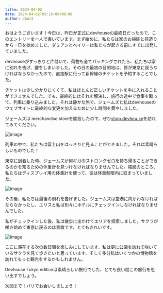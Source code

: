 ```yaml
---
title: 2024-04-02
date: 2024-04-02T09:10:00+09:00
author: dbut2
---
```

おはようございます！今日は、昨日が正式にdevhouseの最終日だったので、このエントリーを一人で書いています。まず始めに、私たちは家のお掃除と荷造りから一日を始めました。ダミアンとベイリーは私たちが起きる前にすでに出発していました。

devhouseがすっきりと片付いて、荷物も全てパッキングされたら、私たちは家に別れを告げ、鍵をしまいました。その日の最初の目的地は、皆が東京に戻らなければならなかったので、直接駅に行って新幹線のチケットを予約することでした。

チケットは少し分かりにくくて、私はほとんど正しいチケットを手に入れることができませんでした。でも、最終的にはそれを解決し、旅行の途中で食事を取って、列車に乗り込みました。それは静かな旅で、ジェームズと私はdevhouseのウェブサイトに最終的な変更を加えるために少し時間を費やしました。

ジェームズは merchandise storeを開設したので、ぜひ[shop.devhou.se](https://shop.devhou.se)を訪れてみてください。

![image](https://github.com/devhou-se/www-jp/assets/61171623/70356b86-83e2-42a6-9f97-ce028c743950)

列車の中で、私たちは富士山をはっきりと見ることができました。それは素晴らしいものでした！

東京に到着した時、ジェームズが何ギガのストロングゼロを持ち帰ることができるのかを知るための体重計を見つけなければなりませんでした。結局のところ、私たちはディスプレイ用の体重計を使って、彼は体重制限内に収まっていました。

![image](https://github.com/devhou-se/www-jp/assets/61171623/db7eec2c-8b2b-410c-b202-01f2b30e426e)

その後、私たちは最後の別れを告げました。ジェームズは空港に向かわなければならなかったし、エリスと私は別々にホテルにチェックインしなければなりませんでした。

私がチェックインした後、私は散歩に出かけてエリアを探索しました。サクラが咲き始めて東京に戻るのは素敵です、とてもきれいです。

![image](https://github.com/devhou-se/www-jp/assets/61171623/bee724c7-4b4a-45fc-a2d0-c6445ccb6af6)

ここに滞在する次の数日間を楽しみにしています、私は更に公園を訪れて咲いているサクラを見て歩きたいと思っています、そして多分私はいくつかの博物館を訪れてもっと観光をするかもしれません。

Devhouse Tokyo editionは素晴らしい旅行でした、とても長い間この旅行を思い出すでしょう。

次回まで！バリでお会いしましょう！
